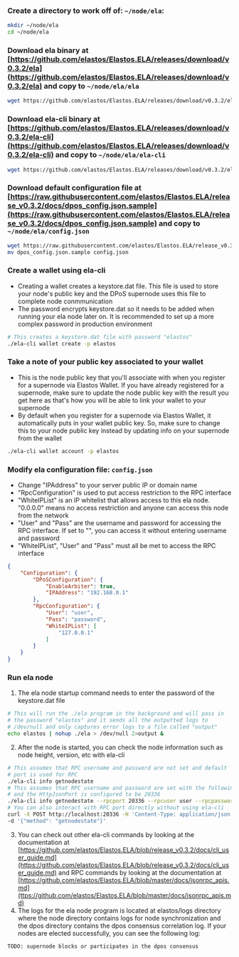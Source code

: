 ### Create a directory to work off of: `~/node/ela`:
```bash
mkdir ~/node/ela
cd ~/node/ela
```
### Download ela binary at [https://github.com/elastos/Elastos.ELA/releases/download/v0.3.2/ela](https://github.com/elastos/Elastos.ELA/releases/download/v0.3.2/ela) and copy to `~/node/ela/ela`
```bash
wget https://github.com/elastos/Elastos.ELA/releases/download/v0.3.2/ela
```
### Download ela-cli binary at [https://github.com/elastos/Elastos.ELA/releases/download/v0.3.2/ela-cli](https://github.com/elastos/Elastos.ELA/releases/download/v0.3.2/ela-cli) and copy to `~/node/ela/ela-cli`
```bash
wget https://github.com/elastos/Elastos.ELA/releases/download/v0.3.2/ela-cli
```
### Download default configuration file at [https://raw.githubusercontent.com/elastos/Elastos.ELA/release_v0.3.2/docs/dpos_config.json.sample](https://raw.githubusercontent.com/elastos/Elastos.ELA/release_v0.3.2/docs/dpos_config.json.sample) and copy to `~/node/ela/config.json`
```bash
wget https://raw.githubusercontent.com/elastos/Elastos.ELA/release_v0.3.2/docs/dpos_config.json.sample
mv dpos_config.json.sample config.json
```
### Create a wallet using ela-cli
- Creating a wallet creates a keystore.dat file. This file is used to store your node's public key and the DPoS supernode uses this file to complete node conmmunication
- The password encrypts keystore.dat so it needs to be added when running your ela node later on. It is recommended to set up a more complex password in production environment
```bash
# This creates a keystore.dat file with password "elastos"
./ela-cli wallet create -p elastos 
```
### Take a note of your public key associated to your wallet
- This is the node public key that you'll associate with when you register for a supernode via Elastos Wallet. If you have already registered for a supernode, make sure to update the node public key with the result you get here as that's how you will be able to link your wallet to your supernode
- By default when you register for a supernode via Elastos Wallet, it automatically puts in your wallet public key. So, make sure to change this to your node public key instead by updating info on your supernode from the wallet
```bash
./ela-cli wallet account -p elastos
```
### Modify ela configuration file: `config.json`
- Change "IPAddress" to your server public IP or domain name
- "RpcConfiguration" is used to put access restriction to the RPC interface
- "WhiteIPList" is an IP whitelist that allows access to this ela node. "0.0.0.0" means no access restriction and anyone can access this node from the network
- "User" and "Pass" are the username and password for accessing the RPC interface. If set to "", you can access it without entering username and password
- "WhiteIPList", "User" and "Pass" must all be met to access the RPC interface
```json
{
    "Configuration": {
        "DPoSConfiguration": {
            "EnableArbiter": true,
            "IPAddress": "192.168.0.1"
        },
        "RpcConfiguration": {
            "User": "user",
            "Pass": "password",
            "WhiteIPList": [
                "127.0.0.1"
            ]
        }
    }
}
```
### Run ela node 
1. The ela node startup command needs to enter the password of the keystore.dat file
```bash
# This will run the ./ela program in the background and will pass in
# the password "elastos" and it sends all the outputted logs to 
# /dev/null and only captures error logs to a file called "output"
echo elastos | nohup ./ela > /dev/null 2>output & 
```
2. After the node is started, you can check the node information such as node height, version, etc with ela-cli
```bash
# This assumes that RPC username and password are not set and default
# port is used for RPC
./ela-cli info getnodestate
# This assumes that RPC username and password are set with the following
# and the HttpJsonPort is configured to be 20336
./ela-cli info getnodestate --rpcport 20336 --rpcuser user --rpcpassword password
# You can also interact with RPC port directly without using ela-cli
curl -X POST http://localhost:20336 -H 'Content-Type: application/json' \
-d '{"method": "getnodestate"}'
```
3. You can check out other ela-cli commands by looking at the documentation at [https://github.com/elastos/Elastos.ELA/blob/release_v0.3.2/docs/cli_user_guide.md](https://github.com/elastos/Elastos.ELA/blob/release_v0.3.2/docs/cli_user_guide.md) and RPC commands by looking at the documentation at [https://github.com/elastos/Elastos.ELA/blob/master/docs/jsonrpc_apis.md](ttps://github.com/elastos/Elastos.ELA/blob/master/docs/jsonrpc_apis.md)
4. The logs for the ela node program is located at elastos/logs directory where the node directory contains logs for node synchronization and the dpos directory contains the dpos consensus correlation log. If your nodes are elected successfully, you can see the following log:
```bash
TODO: supernode blocks or participates in the dpos consensus
```